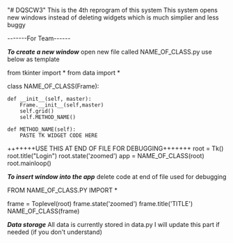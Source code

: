 "# DQSCW3"
This is the 4th reprogram of this system
This system opens new windows instead of deleting widgets which is much simplier and less buggy




-------For Team------

*****To create a new window*****
open new file called NAME_OF_CLASS.py
use below as template

from tkinter import *
from data import *

class NAME_OF_CLASS(Frame):

    def __init__(self, master):
        Frame.__init__(self,master)
        self.grid()
        self.METHOD_NAME()

    def METHOD_NAME(self):
        PASTE TK WIDGET CODE HERE

+++++++USE THIS AT END OF FILE FOR DEBUGGING+++++++
root = Tk()
root.title("Login")
root.state('zoomed')
app = NAME_OF_CLASS(root)
root.mainloop()





*****To insert window into the app*****
delete code at end of file used for debugging

FROM NAME_OF_CLASS.PY IMPORT *

frame = Toplevel(root)
frame.state('zoomed')
frame.title('TITLE')
NAME_OF_CLASS(frame)



*****Data storage*****
All data is currently stored in data.py
I will update this part if needed (if you don't understand)
